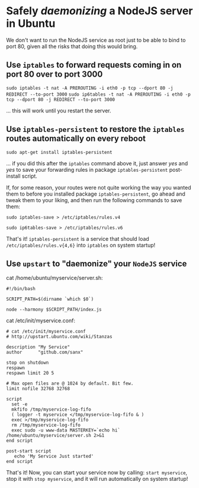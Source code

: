 Safely *daemonizing* a NodeJS server in Ubuntu
====

We don't want to run the NodeJS service as root just to be able to bind to
port 80, given all the risks that doing this would bring.

Use `iptables` to forward requests coming in on port 80 over to port 3000
----

`sudo iptables -t nat -A PREROUTING -i eth0 -p tcp --dport 80 -j REDIRECT --to-port 3000`
`sudo ip6tables -t nat -A PREROUTING -i eth0 -p tcp --dport 80 -j REDIRECT --to-port 3000`

... this will work until you restart the server.

Use `iptables-persistent` to restore the `iptables` routes automatically on every reboot
----

`sudo apt-get install iptables-persistent`

... if you did this after the `iptables` command above it, just answer *yes* and *yes*
to save your forwarding rules in package `iptables-persistent` post-install script.

If, for some reason, your routes were not quite working the way you wanted them to
before you installed package `iptables-persistent`, go ahead and tweak them to your
liking, and then run the following commands to save them:

`sudo iptables-save > /etc/iptables/rules.v4`

`sudo ip6tables-save > /etc/iptables/rules.v6`

That's it! `iptables-persistent` is a service that should load `/etc/iptables/rules.v{4,6}`
into `iptables` on system startup!

Use `upstart` to "daemonize" your `NodeJS` service
----

cat /home/ubuntu/myservice/server.sh:

    #!/bin/bash

    SCRIPT_PATH=$(dirname `which $0`)

    node --harmony $SCRIPT_PATH/index.js

cat /etc/init/myservice.conf:

    # cat /etc/init/myservice.conf
    # http://upstart.ubuntu.com/wiki/Stanzas

    description "My Service"
    author      "github.com/sanx"

    stop on shutdown
    respawn
    respawn limit 20 5

    # Max open files are @ 1024 by default. Bit few.
    limit nofile 32768 32768

    script
      set -e
      mkfifo /tmp/myservice-log-fifo
      ( logger -t myservice </tmp/myservice-log-fifo & )
      exec >/tmp/myservice-log-fifo
      rm /tmp/myservice-log-fifo
      exec sudo -u www-data MASTERKEY=`echo hi` /home/ubuntu/myservice/server.sh 2>&1
    end script

    post-start script
       echo 'My Service Just started'
    end script

That's it! Now, you can start your service now by calling: `start myservice`, stop
it with `stop myservice`, and it will run automatically on system startup!
